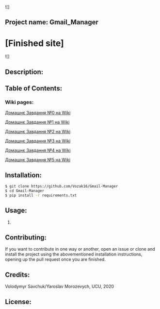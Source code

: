 ![]
## Project name: Gmail_Manager

# [Finished site]
![]

## Description: 



## Table of Contents: 

### Wiki pages:

[Домашнє Завдання №0 на Wiki]()

[Домашнє Завдання №1 на Wiki](https://github.com/Vozak16/Gmail-Manager/wiki/1.-Домашнє-завдання-№1)

[Домашнє Завдання №2 на Wiki](https://github.com/Vozak16/Gmail-Manager/wiki/2.-Домашнє-завдання-№2)

[Домашнє Завдання №3 на Wiki](https://github.com/Vozak16/Gmail-Manager/wiki/3.-Домашнє-завдання-№3)

[Домашнє Завдання №4 на Wiki](https://github.com/Vozak16/Gmail-Manager/wiki/4.-Домашнє-завдання-№4)

[Домашнє Завдання №5 на Wiki](https://github.com/Vozak16/Gmail-Manager/wiki/5.-Домашнє-завдання-№5)

## Installation: 

```bash
$ git clone https://github.com/Vozak16/Gmail-Manager
$ cd Gmail-Manager
$ pip install -r requirements.txt
```

## Usage: 
1. 

## Contributing: 

If you want to contribute in one way or another, open an issue or clone and install the project using the abovementioned installation instructions, opening up the pull request once you are finished.

## Credits: 

Volodymyr Savchuk/Yaroslav Morozevych, UCU, 2020

## License:  
